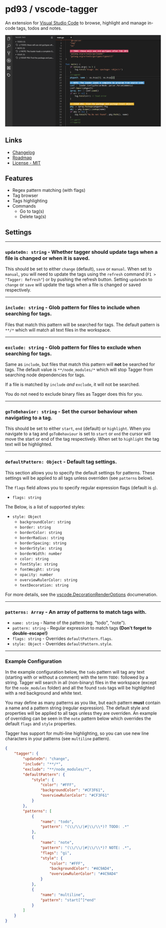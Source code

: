 # pd93 / vscode-tagger

An extension for [Visual Studio Code](https://code.visualstudio.com) to browse, highlight and manage in-code tags, todos and notes.

![screenshot](./res/screenshot.png)

## Links

- [Changelog](./CHANGELOG.md)
- [Roadmap](./ROADMAP.md)
- [License - MIT](./LICENSE)

## Features

- Regex pattern matching (with flags)
- Tag browser
- Tags highlighting
- Commands
  - Go to tag(s)
  - Delete tag(s)

## Settings

---

### `updateOn: string` - Whether tagger should update tags when a file is changed or when it is saved.

This should be set to either `change` (default), `save` or `manual`. When set to `manual`, you will need to update the tags using the `refresh` command (`F1 > "Tagger: Refresh"`) or by pushing the refresh button. Setting `updateOn` to `change` or `save` will update the tags when a file is changed or saved respectively.

---

### `include: string` - Glob pattern for files to include when searching for tags.

Files that match this pattern will be searched for tags. The default pattern is `**/*` which will match all text files in the workspace.

---

### `exclude: string` - Glob pattern for files to exclude when searching for tags.

Same as `include`, but files that match this pattern will **not** be searched for tags. The default value is `**/node_modules/*` which will stop Tagger from searching node dependencies for tags.

If a file is matched by `include` *and* `exclude`, it will not be searched. 

You do not need to exclude binary files as Tagger does this for you.

---

### `goToBehavior: string` - Set the cursor behaviour when navigating to a tag.

This should be set to either `start`, `end` (default) or `highlight`. When you navigate to a tag and `goToBehaviour` is set to `start` or `end` the cursor will move the start or end of the tag respectively. When set to `highlight` the tag text will be highlighted.

---

### `defaultPattern: Object` - Default tag settings.

This section allows you to specify the default settings for patterns. These settings will be applied to all tags unless overriden (see `patterns` below).

The `flags` field allows you to specify regular expression flags (default is `g`).

- `flags: string`

The  Below, is a list of supported styles:

- `style: Object`
  - `backgroundColor: string`
  - `border: string`
  - `borderColor: string`
  - `borderRadius: string`
  - `borderSpacing: string`
  - `borderStyle: string`
  - `borderWidth: number`
  - `color: string`
  - `fontStyle: string`
  - `fontWeight: string`
  - `opacity: number`
  - `overviewRulerColor: string`
  - `textDecoration: string`

For more details, see the [vscode.DecorationRenderOptions](https://code.visualstudio.com/docs/extensionAPI/vscode-api#DecorationRenderOptions) documenation.

---

### `patterns: Array` - An array of patterns to match tags with.

- `name: string` - Name of the pattern (eg. "todo", "note").
- `pattern: string` - Regular expression to match tags **(Don't forget to double-escape!)**
- `flags: string` - Overrides `defaultPattern.flags`.
- `style: Object` - Overrides `defaultPattern.style`.

---

### Example Configuration

In the example configuration below, the `todo` pattern will tag any text (starting with or without a comment) with the term `TODO:` followed by a string. Tagger will search in all (non-binary) files in the workspace (except for the `node_modules` folder) and all the found `todo` tags will be highlighted with a red background and white text.

You may define as many patterns as you like, but each pattern **must** contain a name and a pattern string (regular expression). The default style and properties will be applied to all tags unless they are overriden. An example of overriding can be seen in the `note` pattern below which overrides the default `flags` and `style` properties.

Tagger has support for multi-line highlighting, so you can use new line characters in your patterns (see `multiline` pattern).

```json
{
    "tagger": {
        "updateOn": "change",
        "include": "**/*",
        "exclude": "**/node_modules/*",
        "defaultPattern": {
            "style": {
                "color": "#FFF",
                "backgroundColor": "#CF3F61",
                "overviewRulerColor": "#CF3F61"
            }
        },
        "patterns": [
            {   
                "name": "todo",
                "pattern": "(\\/\\/|#|\\/\\*)? TODO: .*"
            },
            {   
                "name": "note",
                "pattern": "(\\/\\/|#|\\/\\*)? NOTE: .*",
                "flags": "gi",
                "style": {
                    "color": "#FFF",
                    "backgroundColor": "#4C9AD4",
                    "overviewRulerColor": "#4C9AD4"
                }
            },
            {
                "name": "multiline",
                "pattern": "start[^]*end"
            }
        ]
    }
}
```